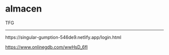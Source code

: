 # almacen
TFG

<hr>
https://singular-gumption-546de9.netlify.app/login.html


https://www.onlinegdb.com/wwHsD_6fI
